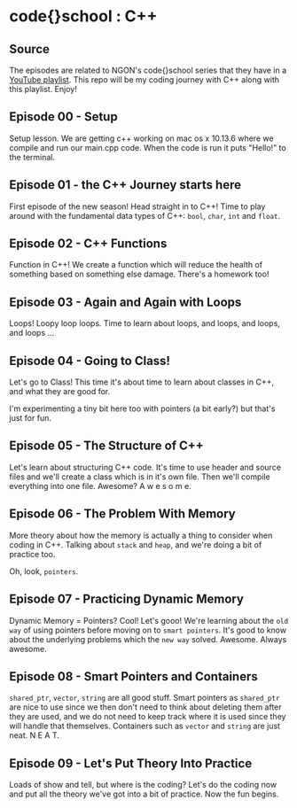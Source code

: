 # code{}school : C++

## Source
The episodes are related to NGON's code{}school series that they have in a [YouTube playlist](https://www.youtube.com/playlist?list=PLcKpytGyWm9rrZ0CRy4Hal_6D_IVXZJnD). This repo will be my coding journey with C++ along with this playlist. Enjoy!

## Episode 00 - Setup
Setup lesson. We are getting c++ working on mac os x 10.13.6 where we compile and run our main.cpp code.
When the code is run it puts "Hello!" to the terminal.

## Episode 01 - the C++ Journey starts here
First episode of the new season! Head straight in to C++! Time to play around with the fundamental data types of C++: `bool`, `char`, `int` and `float`.

## Episode 02 - C++ Functions
Function in C++! We create a function which will reduce the health of something based on something else damage.
There's a homework too!

## Episode 03 - Again and Again with Loops
Loops! Loopy loop loops. Time to learn about loops, and loops, and loops, and loops ... 

## Episode 04 - Going to Class!
Let's go to Class! This time it's about time to learn about classes in C++, and what they are good for.

I'm experimenting a tiny bit here too with pointers (a bit early?) but that's just for fun.

## Episode 05 - The Structure of C++
Let's learn about structuring C++ code. It's time to use header and source files and we'll create a class which is in it's own file. Then we'll compile everything into one file. Awesome? A w e s o m e.

## Episode 06 - The Problem With Memory
More theory about how the memory is actually a thing to consider when coding in C++. Talking about `stack` and `heap`, and we're doing a bit of practice too. 

Oh, look, `pointers`.

## Episode 07 - Practicing Dynamic Memory
Dynamic Memory = Pointers? Cool! Let's gooo! We're learning about the `old way` of using pointers before moving on to `smart pointers`. It's good to know about the underlying problems which the `new way` solved. Awesome. Always awesome.

## Episode 08 - Smart Pointers and Containers
`shared_ptr`, `vector`, `string` are all good stuff. Smart pointers as `shared_ptr` are nice to use since we then don't need to think about deleting them after they are used, and we do not need to keep track where it is used since they will handle that themselves. 
Containers such as `vector` and `string` are just neat. N E A T.

## Episode 09 - Let's Put Theory Into Practice
Loads of show and tell, but where is the coding? Let's do the coding now and put all the theory we've got into a bit of practice. Now the fun begins.
